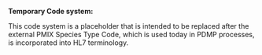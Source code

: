 **Temporary Code system:**

<p></p>

This code system is a placeholder that is intended to be replaced after the external PMIX Species Type Code, which is used today in PDMP processes, is incorporated into HL7 terminology.

<p></p>